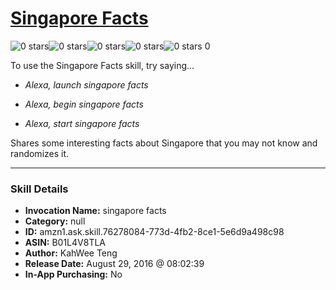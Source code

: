 # [Singapore Facts](http://alexa.amazon.com/#skills/amzn1.ask.skill.76278084-773d-4fb2-8ce1-5e6d9a498c98)
![0 stars](../../images/ic_star_border_black_18dp_1x.png)![0 stars](../../images/ic_star_border_black_18dp_1x.png)![0 stars](../../images/ic_star_border_black_18dp_1x.png)![0 stars](../../images/ic_star_border_black_18dp_1x.png)![0 stars](../../images/ic_star_border_black_18dp_1x.png) 0

To use the Singapore Facts skill, try saying...

* *Alexa, launch singapore facts*

* *Alexa, begin singapore facts*

* *Alexa, start singapore facts*

Shares some interesting facts about Singapore that you may not know and randomizes it.

***

### Skill Details

* **Invocation Name:** singapore facts
* **Category:** null
* **ID:** amzn1.ask.skill.76278084-773d-4fb2-8ce1-5e6d9a498c98
* **ASIN:** B01L4V8TLA
* **Author:** KahWee Teng
* **Release Date:** August 29, 2016 @ 08:02:39
* **In-App Purchasing:** No
